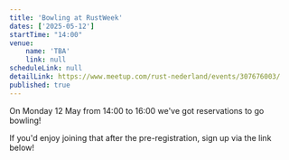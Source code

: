 ```yaml
---
title: 'Bowling at RustWeek'
dates: ['2025-05-12']
startTime: "14:00"
venue: 
    name: 'TBA'
    link: null
scheduleLink: null
detailLink: https://www.meetup.com/rust-nederland/events/307676003/
published: true
---
```


On Monday 12 May from 14:00 to 16:00 we've got reservations to go bowling!

If you'd enjoy joining that after the pre-registration, sign up via the link below!